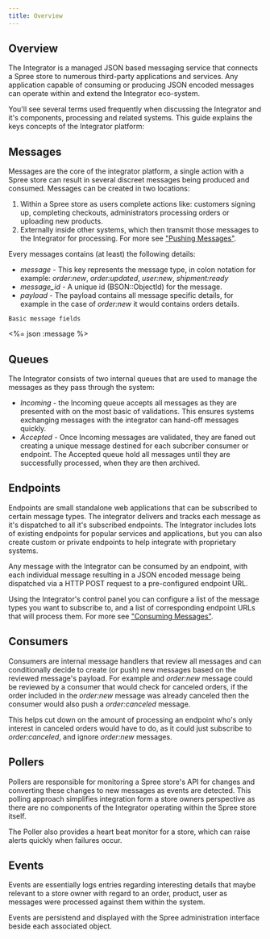```yaml
---
title: Overview
---
```


## Overview

The Integrator is a managed JSON based messaging service that connects a Spree store to numerous third-party applications and services. Any application capable of consuming or producing JSON encoded messages can operate within and extend the Integrator eco-system.

You'll see several terms used frequently when discussing the Integrator and it's components, processing and related systems. This guide explains the keys concepts of the Integrator platform:

## Messages

Messages are the core of the integrator platform, a single action with a Spree store can result in several discreet messages being produced and consumed. Messages can be created in two locations:

1. Within a Spree store as users complete actions like: customers signing up, completing checkouts, administrators processing orders or uploading new products.
2. Externally inside other systems, which then transmit those messages to the Integrator for processing. For more see ["Pushing Messages"](/integration/push/).

Every messages contains (at least) the following details:

* _message_ - This key represents the message type, in colon notation for example: _order:new_, _order:updated_, _user:new_, _shipment:ready_
* _message_id_ - A unique id (BSON::ObjectId) for the message.
* _payload_ - The payload contains all message specific details, for example in the case of _order:new_ it would contains orders details.

<pre class="headers"><code>Basic message fields</code></pre>
<%= json :message %>

## Queues

The Integrator consists of two internal queues that are used to manage the messages as they pass through the system:

* _Incoming_ - the Incoming queue accepts all messages as they are presented with on the most basic of validations. This ensures systems exchanging messages with the integrator can hand-off messages quickly.
* _Accepted_ - Once Incoming messages are validated, they are faned out creating a unique message destined for each subcriber consumer or endpoint. The Accepted queue hold all messages until they are successfully processed, when they are then archived.


## Endpoints

Endpoints are small standalone web applications that can be subscribed to certain message types. The integrator delivers and tracks each message as it's dispatched to all it's subscribed endpoints. The Integrator includes lots of existing endpoints for popular services and applications, but you can also create custom or private endpoints to help integrate with proprietary systems.

Any message with the Integrator can be consumed by an endpoint, with each individual message resulting in a JSON encoded message being dispatched via a HTTP POST request to a pre-configured endpoint URL.

Using the Integrator's control panel you can configure a list of the message types you want to subscribe to, and a list of corresponding endpoint URLs that will process them. For more see ["Consuming Messages"](/integration/consuming/).

## Consumers

Consumers are internal message handlers that review all messages and can conditionally decide to create (or push) new messages based on the reviewed message's payload. For example and _order:new_ message could be reviewed by a consumer that would check for canceled orders, if the order included in the _order:new_ message was already canceled then the consumer would also push a _order:canceled_ message.

This helps cut down on the amount of processing an endpoint who's only interest in canceled orders would have to do, as it could just subscribe to _order:canceled_, and ignore _order:new_ messages.

## Pollers

Pollers are responsible for monitoring a Spree store's API for changes and converting these changes to new messages as events are detected. This polling approach simplifies integration form a store owners perspective as there are no components of the Integrator operating within the Spree store itself.

The Poller also provides a heart beat monitor for a store, which can raise alerts quickly when failures occur.

## Events

Events are essentially logs entries regarding interesting details that maybe relevant to a store owner with regard to an order, product, user as messages were processed against them within the system.

Events are persistend and displayed with the Spree administration interface beside each associated object.
